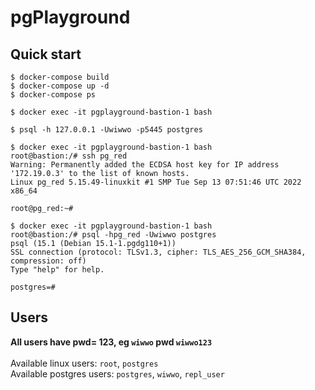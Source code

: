 # pgPlayground

## Quick start
```
$ docker-compose build
$ docker-compose up -d
$ docker-compose ps

$ docker exec -it pgplayground-bastion-1 bash

$ psql -h 127.0.0.1 -Uwiwwo -p5445 postgres
```

```
$ docker exec -it pgplayground-bastion-1 bash
root@bastion:/# ssh pg_red
Warning: Permanently added the ECDSA host key for IP address '172.19.0.3' to the list of known hosts.
Linux pg_red 5.15.49-linuxkit #1 SMP Tue Sep 13 07:51:46 UTC 2022 x86_64

root@pg_red:~#
```

```
$ docker exec -it pgplayground-bastion-1 bash
root@bastion:/# psql -hpg_red -Uwiwwo postgres
psql (15.1 (Debian 15.1-1.pgdg110+1))
SSL connection (protocol: TLSv1.3, cipher: TLS_AES_256_GCM_SHA384, compression: off)
Type "help" for help.

postgres=#
```


## Users
**All users have pwd= <username>123, eg `wiwwo` pwd `wiwwo123`**
<br><br>Available linux users: `root`, `postgres`
<br>Available postgres users: `postgres`, `wiwwo`, `repl_user`
